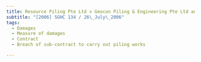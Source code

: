 ```yaml
---
title: Resource Piling Pte Ltd v Geocon Piling & Engineering Pte Ltd and Another
subtitle: "[2006] SGHC 134 / 26\_July\_2006"
tags:
  - Damages
  - Measure of damages
  - Contract
  - Breach of sub-contract to carry out piling works

---
```


